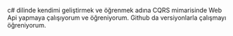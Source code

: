c# dilinde kendimi geliştirmek ve öğrenmek adına CQRS mimarisinde Web Api yapmaya çalışıyorum ve öğreniyorum.
Github da versiyonlarla çalışmayı öğreniyorum.
